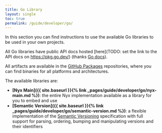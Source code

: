 ```yaml
---
title: Go Library
layout: single
toc: true
permalink: /guide/developer/go/
---
```


In this section you can find instructions to use the available Go libraries to be used in your own projects.

All Go libraries have public API docs hosted [here](TODO: set the link to the API docs on https://pkg.go.dev/) (thanks [Go docs](https://pkg.go.dev/)).

All artifacts are available in the [GitHub Packages](https://github.com/mooltiverse/nyx/packages/) repositories, where you can find binaries for all platforms and architectures.

The available libraries are:

* **[Nyx Main]({{ site.baseurl }}{% link _pages/guide/developer/go/nyx-main.md %})**: the entire Nyx implementation available as a library for you to embed and use
* **[Semantic Version]({{ site.baseurl }}{% link _pages/guide/developer/go/semantic-version.md %})**: a flexible implementation of the [Semantic Versioning](https://semver.org/) specification with full support for parsing, ordering, bumping and manipulating versions and their identifiers
